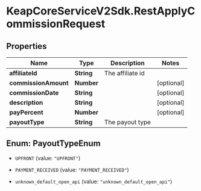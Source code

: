 # KeapCoreServiceV2Sdk.RestApplyCommissionRequest

## Properties

Name | Type | Description | Notes
------------ | ------------- | ------------- | -------------
**affiliateId** | **String** | The affiliate id | 
**commissionAmount** | **Number** |  | [optional] 
**commissionDate** | **String** |  | [optional] 
**description** | **String** |  | [optional] 
**payPercent** | **Number** |  | [optional] 
**payoutType** | **String** | The payout type | 



## Enum: PayoutTypeEnum


* `UPFRONT` (value: `"UPFRONT"`)

* `PAYMENT_RECEIVED` (value: `"PAYMENT_RECEIVED"`)

* `unknown_default_open_api` (value: `"unknown_default_open_api"`)




